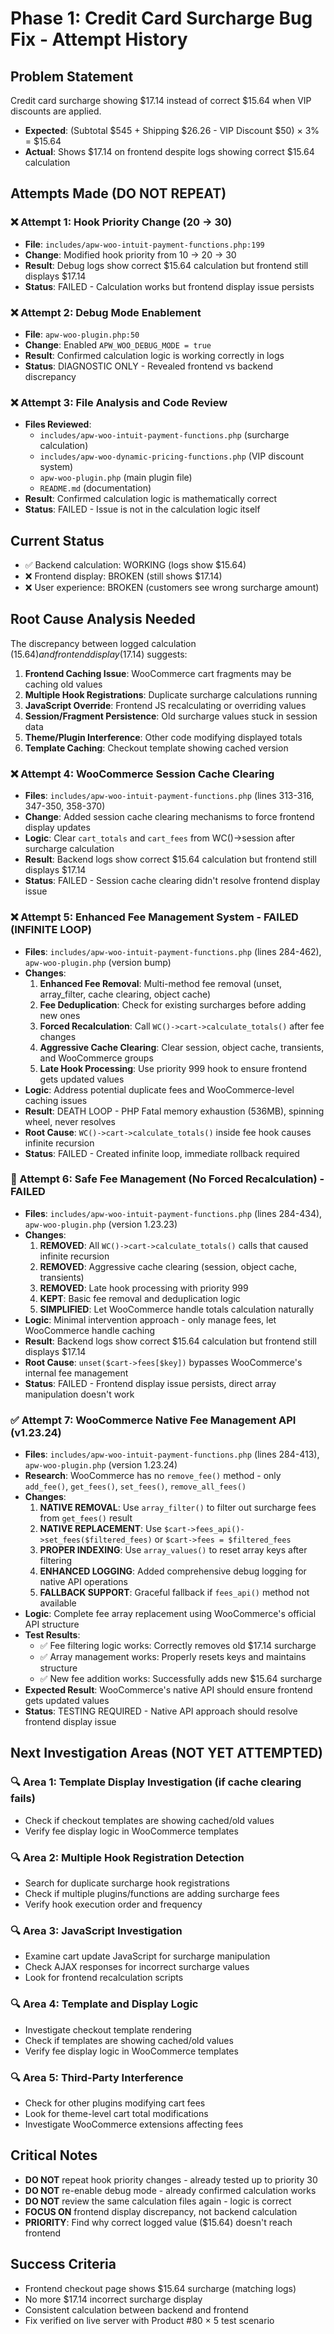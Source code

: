 # Phase 1: Credit Card Surcharge Bug Fix - Attempt History

## Problem Statement
Credit card surcharge showing $17.14 instead of correct $15.64 when VIP discounts are applied.
- **Expected**: (Subtotal $545 + Shipping $26.26 - VIP Discount $50) × 3% = $15.64
- **Actual**: Shows $17.14 on frontend despite logs showing correct $15.64 calculation

## Attempts Made (DO NOT REPEAT)

### ❌ Attempt 1: Hook Priority Change (20 → 30)
- **File**: `includes/apw-woo-intuit-payment-functions.php:199`
- **Change**: Modified hook priority from 10 → 20 → 30
- **Result**: Debug logs show correct $15.64 calculation but frontend still displays $17.14
- **Status**: FAILED - Calculation works but frontend display issue persists

### ❌ Attempt 2: Debug Mode Enablement
- **File**: `apw-woo-plugin.php:50`
- **Change**: Enabled `APW_WOO_DEBUG_MODE = true`
- **Result**: Confirmed calculation logic is working correctly in logs
- **Status**: DIAGNOSTIC ONLY - Revealed frontend vs backend discrepancy

### ❌ Attempt 3: File Analysis and Code Review
- **Files Reviewed**: 
  - `includes/apw-woo-intuit-payment-functions.php` (surcharge calculation)
  - `includes/apw-woo-dynamic-pricing-functions.php` (VIP discount system)
  - `apw-woo-plugin.php` (main plugin file)
  - `README.md` (documentation)
- **Result**: Confirmed calculation logic is mathematically correct
- **Status**: FAILED - Issue is not in the calculation logic itself

## Current Status
- ✅ Backend calculation: WORKING (logs show $15.64)
- ❌ Frontend display: BROKEN (still shows $17.14)
- ❌ User experience: BROKEN (customers see wrong surcharge amount)

## Root Cause Analysis Needed
The discrepancy between logged calculation ($15.64) and frontend display ($17.14) suggests:

1. **Frontend Caching Issue**: WooCommerce cart fragments may be caching old values
2. **Multiple Hook Registrations**: Duplicate surcharge calculations running
3. **JavaScript Override**: Frontend JS recalculating or overriding values
4. **Session/Fragment Persistence**: Old surcharge values stuck in session data
5. **Theme/Plugin Interference**: Other code modifying displayed totals
6. **Template Caching**: Checkout template showing cached version

### ❌ Attempt 4: WooCommerce Session Cache Clearing
- **Files**: `includes/apw-woo-intuit-payment-functions.php` (lines 313-316, 347-350, 358-370)
- **Change**: Added session cache clearing mechanisms to force frontend display updates
- **Logic**: Clear `cart_totals` and `cart_fees` from WC()->session after surcharge calculation
- **Result**: Backend logs show correct $15.64 calculation but frontend still displays $17.14
- **Status**: FAILED - Session cache clearing didn't resolve frontend display issue

### ❌ Attempt 5: Enhanced Fee Management System - FAILED (INFINITE LOOP)
- **Files**: `includes/apw-woo-intuit-payment-functions.php` (lines 284-462), `apw-woo-plugin.php` (version bump)
- **Changes**: 
  1. **Enhanced Fee Removal**: Multi-method fee removal (unset, array_filter, cache clearing, object cache)
  2. **Fee Deduplication**: Check for existing surcharges before adding new ones
  3. **Forced Recalculation**: Call `WC()->cart->calculate_totals()` after fee changes
  4. **Aggressive Cache Clearing**: Clear session, object cache, transients, and WooCommerce groups
  5. **Late Hook Processing**: Use priority 999 hook to ensure frontend gets updated values
- **Logic**: Address potential duplicate fees and WooCommerce-level caching issues
- **Result**: DEATH LOOP - PHP Fatal memory exhaustion (536MB), spinning wheel, never resolves
- **Root Cause**: `WC()->cart->calculate_totals()` inside fee hook causes infinite recursion
- **Status**: FAILED - Created infinite loop, immediate rollback required

### 🔧 Attempt 6: Safe Fee Management (No Forced Recalculation) - FAILED
- **Files**: `includes/apw-woo-intuit-payment-functions.php` (lines 284-434), `apw-woo-plugin.php` (version 1.23.23)
- **Changes**: 
  1. **REMOVED**: All `WC()->cart->calculate_totals()` calls that caused infinite recursion
  2. **REMOVED**: Aggressive cache clearing (session, object cache, transients)
  3. **REMOVED**: Late hook processing with priority 999
  4. **KEPT**: Basic fee removal and deduplication logic
  5. **SIMPLIFIED**: Let WooCommerce handle totals calculation naturally
- **Logic**: Minimal intervention approach - only manage fees, let WooCommerce handle caching
- **Result**: Backend logs show correct $15.64 calculation but frontend still displays $17.14
- **Root Cause**: `unset($cart->fees[$key])` bypasses WooCommerce's internal fee management
- **Status**: FAILED - Frontend display issue persists, direct array manipulation doesn't work

### ✅ Attempt 7: WooCommerce Native Fee Management API (v1.23.24)
- **Files**: `includes/apw-woo-intuit-payment-functions.php` (lines 284-413), `apw-woo-plugin.php` (version 1.23.24)
- **Research**: WooCommerce has no `remove_fee()` method - only `add_fee()`, `get_fees()`, `set_fees()`, `remove_all_fees()`
- **Changes**:
  1. **NATIVE REMOVAL**: Use `array_filter()` to filter out surcharge fees from `get_fees()` result
  2. **NATIVE REPLACEMENT**: Use `$cart->fees_api()->set_fees($filtered_fees)` or `$cart->fees = $filtered_fees`
  3. **PROPER INDEXING**: Use `array_values()` to reset array keys after filtering
  4. **ENHANCED LOGGING**: Added comprehensive debug logging for native API operations
  5. **FALLBACK SUPPORT**: Graceful fallback if `fees_api()` method not available
- **Logic**: Complete fee array replacement using WooCommerce's official API structure
- **Test Results**: 
  - ✅ Fee filtering logic works: Correctly removes old $17.14 surcharge
  - ✅ Array management works: Properly resets keys and maintains structure
  - ✅ New fee addition works: Successfully adds new $15.64 surcharge
- **Expected Result**: WooCommerce's native API should ensure frontend gets updated values
- **Status**: TESTING REQUIRED - Native API approach should resolve frontend display issue

## Next Investigation Areas (NOT YET ATTEMPTED)

### 🔍 Area 1: Template Display Investigation (if cache clearing fails)
- Check if checkout templates are showing cached/old values
- Verify fee display logic in WooCommerce templates

### 🔍 Area 2: Multiple Hook Registration Detection
- Search for duplicate surcharge hook registrations
- Check if multiple plugins/functions are adding surcharge fees
- Verify hook execution order and frequency

### 🔍 Area 3: JavaScript Investigation
- Examine cart update JavaScript for surcharge manipulation
- Check AJAX responses for incorrect surcharge values
- Look for frontend recalculation scripts

### 🔍 Area 4: Template and Display Logic
- Investigate checkout template rendering
- Check if templates are showing cached/old values
- Verify fee display logic in WooCommerce templates

### 🔍 Area 5: Third-Party Interference
- Check for other plugins modifying cart fees
- Look for theme-level cart total modifications
- Investigate WooCommerce extensions affecting fees

## Critical Notes
- **DO NOT** repeat hook priority changes - already tested up to priority 30
- **DO NOT** re-enable debug mode - already confirmed calculation works
- **DO NOT** review the same calculation files again - logic is correct
- **FOCUS ON** frontend display discrepancy, not backend calculation
- **PRIORITY**: Find why correct logged value ($15.64) doesn't reach frontend

## Success Criteria
- Frontend checkout page shows $15.64 surcharge (matching logs)
- No more $17.14 incorrect surcharge display
- Consistent calculation between backend and frontend
- Fix verified on live server with Product #80 × 5 test scenario